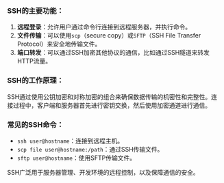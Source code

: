 ### SSH的主要功能：

1. **远程登录**：允许用户通过命令行连接到远程服务器，并执行命令。
2. **文件传输**：可以使用`scp`（secure copy）或`SFTP`（SSH File Transfer Protocol）来安全地传输文件。
3. **端口转发**：可以通过SSH加密其他协议的通信，比如通过SSH隧道来转发HTTP流量。

### SSH的工作原理：

SSH通过使用公钥加密和对称加密的组合来确保数据传输的机密性和完整性。连接过程中，客户端和服务器首先进行密钥交换，然后使用加密通道进行通信。

### 常见的SSH命令：

- `ssh user@hostname`：连接到远程主机。
- `scp file user@hostname:/path`：通过SSH传输文件。
- `sftp user@hostname`：使用SFTP传输文件。

SSH广泛用于服务器管理、开发环境的远程控制，以及保障通信的安全。